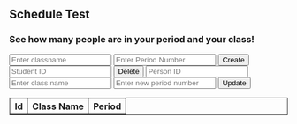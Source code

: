 <head>
	<script src="https://ajax.googleapis.com/ajax/libs/jquery/3.6.1/jquery.min.js"></script>
</head>

## Schedule Test

<h3>See how many people are in your period and your class! </h3>

<!-- Features:
- Create, edit, and delete equations
- Save equations to a database
- View equations in a table
- Add tags for CB unit and topic
- Search equations
- Filter by tags -->

<!-- Create inputs for search and filter -->

<!-- Create inputs for CRUD -->

<input id="classname" placeholder="Enter classname">
<input id="period" placeholder="Enter Period Number">
<!-- <input id="cbunit" placeholder="CB Unit">
<input id="cbtopic" placeholder="CB Topic"> -->
<!-- <input id="tags" placeholder="Tags"> -->
<button onclick="createClass()">Create</button>

<input id="deleteid" placeholder="Student ID">
<button onclick="deleteClass()">Delete</button>

<input id="updateid" placeholder="Person ID">
<input id="updateclassname" placeholder="Enter class name">
<input id="updateperiod" placeholder="Enter new period number">
<!-- <input id="updatecbunit" placeholder="CB Unit">
<input id="updatecbtopic" placeholder="CB Topic">
<input id="updatetags" placeholder="Tags"> -->
<button onclick="updateClass()">Update</button>
<!-- Create table to display equations -->

<table id="scheduleTable" border="1" style="border-collapse: collapse;">
		<tr>
				<th>Id</th>
				<th>Class Name</th>
                <th>Period</th>
				<!-- <th>CB Unit</th> -->
				<!-- <th>CB Topic</th> -->
				<!-- <th>Tags</th> -->
		</tr>
		<tr>
				<!-- <td>0</td> -->
				<!-- <td>F=ma</td> -->
				<!-- <td>1</td> -->
				<!-- <td>1.1 Newton's Laws</td> -->
				<!-- <td>physics, newton's laws, force, mass, acceleration</td> -->
		</tr>
</table>

<!-- Create script to handle CRUD -->

<script>
	// fetch from database
	const resultContainer = document.getElementById("scheduleTable");

	const schedule_url = "https://hetvitrivedi.tk/api/classes";
	const person_url = "https://hetvitrivedi.tk/api/person";
	
	// TODO: get person id from person database
	// if (sessionStorage.getItem("id") == null) {
	const person_id = 36; // tester for now
	// } else {
	// 	const person_id = sessionStorage.getItem("id");
	// }

	const get_url = schedule_url + "/" + person_id;

	// prepare fetch GET options
	const options = {
    method: 'GET', // *GET, POST, PUT, DELETE, etc.
    mode: 'cors', // no-cors, *cors, same-origin
    cache: 'default', // *default, no-cache, reload, force-cache, only-if-cached
    credentials: 'same-origin', // include, same-origin, omit
    headers: {
      'Content-Type': 'application/json'
      // 'Content-Type': 'application/x-www-form-urlencoded',
    },
  };
  // prepare fetch PUT options, clones with JS Spread Operator (...)
  const post_options = {...options, method: 'POST'}; // clones and replaces method

	// fetch equations
	fetch(get_url, options)
    // response is a RESTful "promise" on any successful fetch
    .then(response => {
      // check for response errors
      if (response.status !== 200) {
        error('GET API response failure: ' + response.status);
        return;
      }
      // valid response will have JSON data
      response.json().then(data => {
        console.log(data);
				// TODO: display data in table
				// add 'text' to equation table
				for (let i = 0; i < data.length; i++) {
					let row = resultContainer.insertRow(i+1);
					let id = row.insertCell(0);
					let classname = row.insertCell(1);
                    let period = row.insertCell(2);
					// let cbunit = row.insertCell(2);
					// let cbtopic = row.insertCell(3);
					// let tags = row.insertCell(4);
					id.innerHTML = data[i].id;
					classname.innerHTML = data[i].classname;
                    period.innerHTML = data[i].period;
					// cbunit.innerHTML = data[i].cbunit;
					// cbtopic.innerHTML = data[i].cbtopic;
					// tags.innerHTML = data[i].tags;
				}
			});
		})
		// catch fetch errors (ie Nginx ACCESS to server blocked)
  .catch(err => {
  	error(err + " " + get_url);
		console.log(err);
  });

	/* Delete equation */
	function deleteClass() {

		const id = document.getElementById("deleteid").value;
		const delete_url = schedule_url + "/delete/" + person_id;

		fetch(delete_url + "/" + id, post_options)
			.then(response => {
				if (response.status !== 200) {
					error('DELETE API response failure: ' + response.status);
					return;
				}
				response.json().then(data => {
					console.log(data);
					// update table by removing row with id
					for (let i = 0; i < resultContainer.rows.length; i++) {
						if (resultContainer.rows[i].cells[0].innerHTML == id) {
							resultContainer.deleteRow(i);
							break;
						}
					}
				});
			})
			.catch(err => {
				error(err + " " + delete_url);
				console.log(err);
			});
	}

	/* Create equation */
	function createClass() {

		const classname = document.getElementById("classname").value;
        const period = document.getElementById("period").value;

		// encode URI to handle special characters
		const classname_encoded = encodeURIComponent(classname);
        const period_encoded = encodeURIComponent(period);
		const create_url = schedule_url + "/add?person_id=" + person_id + "&classname=" + classname_encoded + "&period=" + period_encoded;

		// This one is a RequestParam in backend
		
		fetch(create_url, post_options)
			.then(response => {
				if (response.status !== 200) {
					error('CREATE API response failure: ' + response.status);
					return;
				}
				response.json().then(data => {
					console.log(data);
					// update table by adding row with id
					let row = resultContainer.insertRow(resultContainer.rows.length);
					let id = row.insertCell(0);
					let classname = row.insertCell(1);
                    let period = row.insertCell(2);


					// let cbunit = row.insertCell(2);
					// let cbtopic = row.insertCell(3);
					// let tags = row.insertCell(4);
					id.innerHTML = data.id;
					classname.innerHTML = data.classname;
                    period.innerHTML = data.period;
					// cbunit.innerHTML = data.cbunit;
					// cbtopic.innerHTML = data.cbtopic;
					// tags.innerHTML = data.tags;
				});
			})

		// clear input fields
		document.getElementById("classname").value = "";
        document.getElementById("period").value = "";

	}
    	/* Update equation */
	function updateClass() {

		const id = document.getElementById("updateid").value;
		const classname = document.getElementById("updateclassname").value;
        const period = document.getElementById("updateperiod").value;

		// encode URI to handle special characters
		const classname_encoded = encodeURIComponent(classname);
        const period_encoded = encodeURIComponent(period);
		const update_url = schedule_url + "/update/" + person_id;

		fetch(update_url + "/" + id + "?classname=" + classname_encoded + "?period=" + period_encoded, post_options)
			.then(response => {
				if (response.status !== 200) {
					error('UPDATE API response failure: ' + response.status);
					return;
				}
				response.json().then(data => {
					console.log(data);
					// update table by updating row with id
					for (let i = 0; i < resultContainer.rows.length; i++) {
						if (resultContainer.rows[i].cells[0].innerHTML == id) {
							resultContainer.rows[i].cells[1].innerHTML = classname;
                            resultContainer.rows[i].cells[2].innerHTML = period;

							break;
						}
					}
				});
			})
			.catch(err => {
				error(err + " " + update_url);
				console.log(err);
			});
	}
</script>